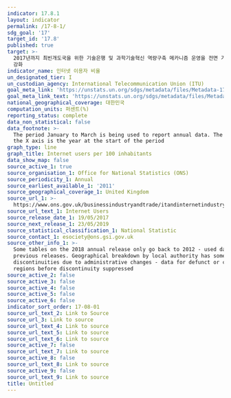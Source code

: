 ```yaml
---
indicator: 17.8.1
layout: indicator
permalink: /17-8-1/
sdg_goal: '17'
target_id: '17.8'
published: true
target: >-
  2017년까지 최빈개도국을 위한 기술은행 및 과학기술혁신 역량구축 메카니즘 운영을 전면 가동하고 정보통신기술(ICT) 위주의 핵심기술 사용을
  강화
indicator_name: 인터넷 이용자 비율
un_designated_tier: I
un_custodian_agency: International Telecommunication Union (ITU)
goal_meta_link: 'https://unstats.un.org/sdgs/metadata/files/Metadata-17-08-01.pdf'
goal_meta_link_text: 'https://unstats.un.org/sdgs/metadata/files/Metadata-17-08-01.pdf'
national_geographical_coverage: 대한민국
computation_units: 퍼센트(%)
reporting_status: complete
data_non_statistical: false
data_footnote: >-
  The period January to March is being used to report annual data. The date on
  the X axis is the year at the start of the period
graph_type: line
graph_title: Internet users per 100 inhabitants
data_show_map: false
source_active_1: true
source_organisation_1: Office for National Statistics (ONS)
source_periodicity_1: Annual
source_earliest_available_1: '2011'
source_geographical_coverage_1: United Kingdom
source_url_1: >-
  https://www.ons.gov.uk/businessindustryandtrade/itandinternetindustry/datasets/internetusers
source_url_text_1: Internet Users
source_release_date_1: 19/05/2017
source_next_release_1: 23/05/2019
source_statistical_classification_1: National Statistic
source_contact_1: esociety@ons.gsi.gov.uk
source_other_info_1: >-
  Some tables on the 2018 annual release only go back to 2012 - used data from
  previous releases. Geographical breakdown by local authority has some
  discontinuities due to administrative changes - data for defunct or changed
  regions before discontinuity suppressed
source_active_2: false
source_active_3: false
source_active_4: false
source_active_5: false
source_active_6: false
indicator_sort_order: 17-08-01
source_url_text_2: Link to Source
source_url_3: Link to source
source_url_text_4: Link to source
source_url_text_5: Link to source
source_url_text_6: Link to source
source_active_7: false
source_url_text_7: Link to source
source_active_8: false
source_url_text_8: Link to source
source_active_9: false
source_url_text_9: Link to source
title: Untitled
---
```

